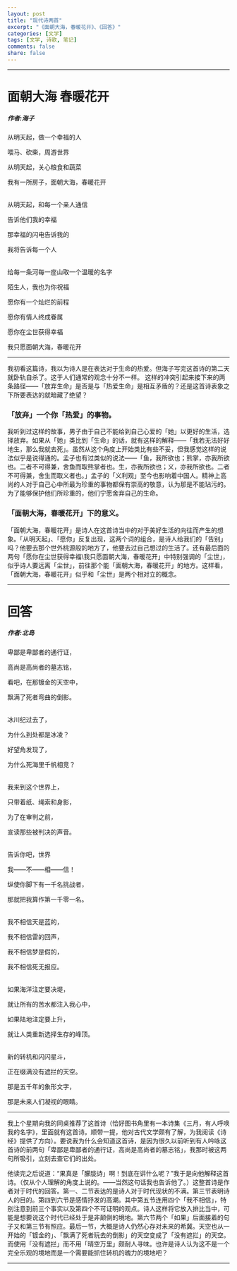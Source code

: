 ```yaml
---
layout: post
title: "现代诗两首"
excerpt: "《面朝大海，春暖花开》、《回答》"
categories: [文学]
tags: [文学, 诗歌, 笔记]
comments: false
share: false
---
```

---
# 面朝大海 春暖花开
##### 作者:海子
从明天起，做一个幸福的人

喂马、砍柴，周游世界

从明天起，关心粮食和蔬菜

我有一所房子，面朝大海，春暖花开

<br />
从明天起，和每一个亲人通信

告诉他们我的幸福

那幸福的闪电告诉我的

我将告诉每一个人

<br />
给每一条河每一座山取一个温暖的名字

陌生人，我也为你祝福

愿你有一个灿烂的前程

愿你有情人终成眷属

愿你在尘世获得幸福

我只愿面朝大海，春暖花开

---
我初看这篇诗，我以为诗人是在表达对于生命的热爱。但海子写完这首诗的第二天就卧轨自杀了。这于人们通常的观念十分不一样。
这样的冲突引起来接下来的两条路径——「放弃生命」是否是与「热爱生命」是相互矛盾的？还是这首诗表象之下所要表达的就暗藏了绝望？

### 「放弃」一个你「热爱」的事物。
我听到过这样的故事，男子由于自己不能给到自己心爱的「她」以更好的生活，选择放弃。如果从「她」类比到「生命」的话，就有这样的解释——「我若无法好好地生，那么我就去死」。虽然从这个角度上开始类比有些不妥，但我感觉这样的说法似乎是说得通的。孟子也有过类似的说法——「鱼，我所欲也；熊掌，亦我所欲也。二者不可得兼，舍鱼而取熊掌者也。生，亦我所欲也；义，亦我所欲也。二者不可得兼，舍生而取义者也。」孟子的「义利观」至今也影响着中国人。精神上高尚的人对于自己心中所最为珍重的事物都保有崇高的敬意，认为那是不能玷污的。为了能够保护他们所珍重的，他们宁愿舍弃自己的生命。

### 「面朝大海，春暖花开」下的意义。
「面朝大海，春暖花开」是诗人在这首诗当中的对于美好生活的向往而产生的想象。「从明天起」、「愿你」反复出现，这两个词的组合，是诗人给我们的「告别」吗？他要去那个世外桃源般的地方了，他要去过自己想过的生活了。还有最后面的两句「愿你在尘世获得幸福\我只愿面朝大海，春暖花开」中特别强调的「尘世」，似乎诗人要远离「尘世」，前往那个能「面朝大海，春暖花开」的地方。这样看，「面朝大海，春暖花开」似乎和「尘世」是两个相对立的概念。

---
# 回答
##### 作者:北岛
卑鄙是卑鄙者的通行证，

高尚是高尚者的墓志铭，

看吧，在那镀金的天空中，

飘满了死者弯曲的倒影。

<br />
冰川纪过去了，

为什么到处都是冰凌？

好望角发现了，

为什么死海里千帆相竞？

<br />
我来到这个世界上，

只带着纸、绳索和身影，

为了在审判之前，

宣读那些被判决的声音。

<br />
告诉你吧，世界

我——不——相——信！

纵使你脚下有一千名挑战者，

那就把我算作第一千零一名。

<br />
我不相信天是蓝的，

我不相信雷的回声，

我不相信梦是假的，

我不相信死无报应。

<br />
如果海洋注定要决堤，

就让所有的苦水都注入我心中，

如果陆地注定要上升，

就让人类重新选择生存的峰顶。

<br />
新的转机和闪闪星斗，

正在缀满没有遮拦的天空。

那是五千年的象形文字，

那是未来人们凝视的眼睛。

---
我上个星期向我的同桌推荐了这首诗（恰好图书角里有一本诗集《三月，有人呼唤我的名字》，里面就有这首诗。顺带一提，他对古代文学颇有了解，为我阅读《诗经》提供了方向）。要说我为什么会知道这首诗，是因为很久以前听到有人吟咏这首诗的前两句「卑鄙是卑鄙者的通行证，高尚是高尚者的墓志铭」，我那时被这两句所吸引，立刻去查它们的出处。

他读完之后说道：“果真是「朦胧诗」啊！到底在讲什么呢？”我于是向他解释这首诗。（仅从个人理解的角度上说的。——当然这句话我也告诉他了。）这整首诗是作者对于时代的回答。第一、二节表达的是诗人对于时代现状的不满。第三节表明诗人的目的。第四到六节是感情抒发的高潮。其中第五节连用四个「我不相信」，特别注意到前三个事实以及第四个不可证明的观点。诗人这样将它放入排比当中，可能是想要说这个时代已经处于是非颠倒的境地。第六节两个「如果」后面接着的句子又和第三节有照应。最后一节，大概是诗人仍然心存对未来的希冀。天空也从一开始的「镀金的」、「飘满了死者玩去的倒影」的天空变成了「没有遮拦」的天空。而使用「没有遮拦」而不用「晴空万里」颇耐人寻味。也许是诗人认为这不是一个完全乐观的境地而是一个需要能抓住转机的魄力的境地吧？

---
